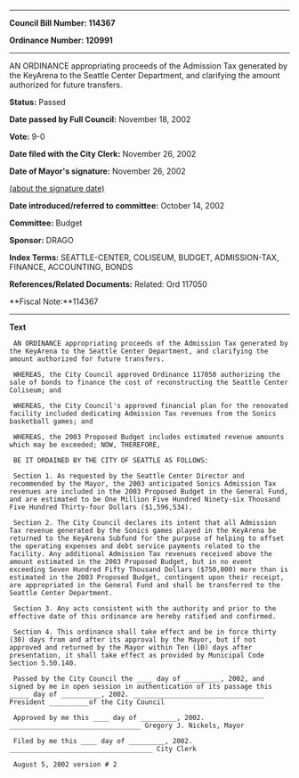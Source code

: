 

********

**Council Bill Number: 114367**
   
**Ordinance Number: 120991**
********

 AN ORDINANCE appropriating proceeds of the Admission Tax generated by the KeyArena to the Seattle Center Department, and clarifying the amount authorized for future transfers.

**Status:** Passed
   
**Date passed by Full Council:** November 18, 2002
   
**Vote:** 9-0
   
**Date filed with the City Clerk:** November 26, 2002
   
**Date of Mayor's signature:** November 26, 2002
   
[(about the signature date)](/~public/approvaldate.htm)
   
   
   
**Date introduced/referred to committee:** October 14, 2002
   
**Committee:** Budget
   
**Sponsor:** DRAGO
   
   
**Index Terms:** SEATTLE-CENTER, COLISEUM, BUDGET, ADMISSION-TAX, FINANCE, ACCOUNTING, BONDS

**References/Related Documents:** Related: Ord 117050

**Fiscal Note:**114367

********

**Text**
   
```
 AN ORDINANCE appropriating proceeds of the Admission Tax generated by the KeyArena to the Seattle Center Department, and clarifying the amount authorized for future transfers.

 WHEREAS, the City Council approved Ordinance 117050 authorizing the sale of bonds to finance the cost of reconstructing the Seattle Center Coliseum; and

 WHEREAS, the City Council's approved financial plan for the renovated facility included dedicating Admission Tax revenues from the Sonics basketball games; and

 WHEREAS, the 2003 Proposed Budget includes estimated revenue amounts which may be exceeded; NOW, THEREFORE,

 BE IT ORDAINED BY THE CITY OF SEATTLE AS FOLLOWS:

 Section 1. As requested by the Seattle Center Director and recommended by the Mayor, the 2003 anticipated Sonics Admission Tax revenues are included in the 2003 Proposed Budget in the General Fund, and are estimated to be One Million Five Hundred Ninety-six Thousand Five Hundred Thirty-four Dollars ($1,596,534).

 Section 2. The City Council declares its intent that all Admission Tax revenue generated by the Sonics games played in the KeyArena be returned to the KeyArena Subfund for the purpose of helping to offset the operating expenses and debt service payments related to the facility. Any additional Admission Tax revenues received above the amount estimated in the 2003 Proposed Budget, but in no event exceeding Seven Hundred Fifty Thousand Dollars ($750,000) more than is estimated in the 2003 Proposed Budget, contingent upon their receipt, are appropriated in the General Fund and shall be transferred to the Seattle Center Department.

 Section 3. Any acts consistent with the authority and prior to the effective date of this ordinance are hereby ratified and confirmed.

 Section 4. This ordinance shall take effect and be in force thirty (30) days from and after its approval by the Mayor, but if not approved and returned by the Mayor within Ten (10) days after presentation, it shall take effect as provided by Municipal Code Section 5.50.140.

 Passed by the City Council the ____ day of _________, 2002, and signed by me in open session in authentication of its passage this _____ day of __________, 2002. _________________________________ President __________of the City Council

 Approved by me this ____ day of _________, 2002. _________________________________ Gregory J. Nickels, Mayor

 Filed by me this ____ day of _________, 2002. ____________________________________ City Clerk

 August 5, 2002 version # 2

```

